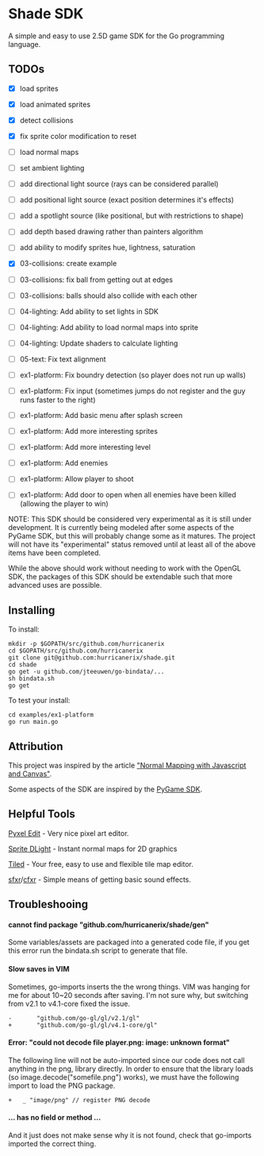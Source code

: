 Shade SDK
=========

A simple and easy to use 2.5D game SDK for the Go programming language.

TODOs 
-----

- [x] load sprites
- [x] load animated sprites
- [x] detect collisions
- [x] fix sprite color modification to reset
- [ ] load normal maps
- [ ] set ambient lighting
- [ ] add directional light source (rays can be considered parallel)
- [ ] add positional light source (exact position determines it's effects)
- [ ] add a spotlight source (like positional, but with restrictions to shape)
- [ ] add depth based drawing rather than painters algorithm
- [ ] add ability to modify sprites hue, lightness, saturation
- [x] 03-collisions: create example
- [ ] 03-collisions: fix ball from getting out at edges
- [ ] 03-collisions: balls should also collide with each other
- [ ] 04-lighting: Add ability to set lights in SDK
- [ ] 04-lighting: Add ability to load normal maps into sprite
- [ ] 04-lighting: Update shaders to calculate lighting
- [ ] 05-text: Fix text alignment
- [ ] ex1-platform: Fix boundry detection (so player does not run up walls)
- [ ] ex1-platform: Fix input (sometimes jumps do not register and the guy runs faster to the right)
- [ ] ex1-platform: Add basic menu after splash screen
- [ ] ex1-platform: Add more interesting sprites
- [ ] ex1-platform: Add more interesting level
- [ ] ex1-platform: Add enemies
- [ ] ex1-platform: Allow player to shoot
- [ ] ex1-platform: Add door to open when all enemies have been killed (allowing the player to win)


NOTE: This SDK should be considered very experimental as it is still under development.  It is currently being modeled after some aspects of the PyGame SDK, but this will probably change some as it matures.  The project will not have its "experimental" status removed until at least all of the above items have been completed.

While the above should work without needing to work with the OpenGL SDK, the packages of this SDK should be extendable such that more advanced uses are possible.

Installing
----------

To install:

```
mkdir -p $GOPATH/src/github.com/hurricanerix
cd $GOPATH/src/github.com/hurricanerix
git clone git@github.com:hurricanerix/shade.git
cd shade
go get -u github.com/jteeuwen/go-bindata/...
sh bindata.sh
go get
```

To test your install:

```
cd examples/ex1-platform
go run main.go
```

Attribution
-----------

This project was inspired by the article ["Normal Mapping with Javascript and Canvas"](https://29a.ch/2010/3/24/normal-mapping-with-javascript-and-canvas-tag).

Some aspects of the SDK are inspired by the [PyGame SDK](http://www.pygame.org/).


Helpful Tools
-------------

[Pyxel Edit](http://pyxeledit.com/) - Very nice pixel art editor.

[Sprite DLight](https://www.kickstarter.com/projects/2dee/sprite-dlight-instant-normal-maps-for-2d-graphics) - Instant normal maps for 2D graphics

[Tiled](http://www.mapeditor.org/) - Your free, easy to use and flexible tile map editor.

[sfxr](http://www.drpetter.se/project_sfxr.html)/[cfxr](http://thirdcog.eu/apps/cfxr) - Simple means of getting basic sound effects.


Troubleshooing
--------------

#### cannot find package "github.com/hurricanerix/shade/gen"

Some variables/assets are packaged into a generated code file, if you get this error run the bindata.sh script to generate that file.

#### Slow saves in VIM

Sometimes, go-imports inserts the the wrong things.  VIM was hanging for me for about 10~20 seconds after saving.  I'm not sure why, but switching from v2.1 to v4.1-core fixed the issue.

```
-       "github.com/go-gl/gl/v2.1/gl"
+       "github.com/go-gl/gl/v4.1-core/gl"
```

#### Error: "could not decode file player.png: image: unknown format"

The following line will not be auto-imported since our code does not call anything in the png, library directly.  In order to ensure that the library loads (so image.decode("somefile.png") works), we must have the following import to load the PNG package.

```
+	_ "image/png" // register PNG decode
```

#### ... has no field or method ...

And it just does not make sense why it is not found, check that go-imports imported the correct thing.
